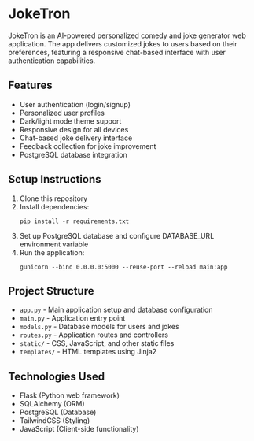# JokeTron

JokeTron is an AI-powered personalized comedy and joke generator web application. The app delivers customized jokes to users based on their preferences, featuring a responsive chat-based interface with user authentication capabilities.

## Features

- User authentication (login/signup) 
- Personalized user profiles
- Dark/light mode theme support
- Responsive design for all devices
- Chat-based joke delivery interface
- Feedback collection for joke improvement
- PostgreSQL database integration

## Setup Instructions

1. Clone this repository
2. Install dependencies:
   ```
   pip install -r requirements.txt
   ```
3. Set up PostgreSQL database and configure DATABASE_URL environment variable
4. Run the application:
   ```
   gunicorn --bind 0.0.0.0:5000 --reuse-port --reload main:app 
   ```

## Project Structure

- `app.py` - Main application setup and database configuration
- `main.py` - Application entry point
- `models.py` - Database models for users and jokes
- `routes.py` - Application routes and controllers
- `static/` - CSS, JavaScript, and other static files
- `templates/` - HTML templates using Jinja2

## Technologies Used

- Flask (Python web framework)
- SQLAlchemy (ORM)
- PostgreSQL (Database)
- TailwindCSS (Styling)
- JavaScript (Client-side functionality)
